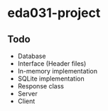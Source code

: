 # eda031-project

## Todo
 - Database
  - Interface (Header files)
  - In-memory implementation
  - SQLite implementation
 - Response class
 - Server
 - Client